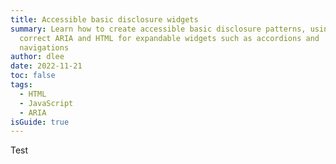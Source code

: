 ```yaml
---
title: Accessible basic disclosure widgets
summary: Learn how to create accessible basic disclosure patterns, using the
  correct ARIA and HTML for expandable widgets such as accordions and
  navigations
author: dlee
date: 2022-11-21
toc: false
tags:
  - HTML
  - JavaScript
  - ARIA
isGuide: true
---
```

Test